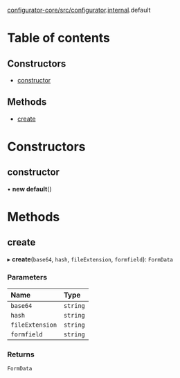 [configurator-core/src/configurator](../modules/configurator_core_src_configurator.md).[internal](../modules/configurator_core_src_configurator._internal_.md).default

# Table of contents

## Constructors

- [constructor](configurator_core_src_configurator._internal_.default-2.md#constructor)

## Methods

- [create](configurator_core_src_configurator._internal_.default-2.md#create)

# Constructors

## constructor

• **new default**()

# Methods

## create

▸ **create**(`base64`, `hash`, `fileExtension`, `formfield`): `FormData`

### Parameters

| Name | Type |
| :------ | :------ |
| `base64` | `string` |
| `hash` | `string` |
| `fileExtension` | `string` |
| `formfield` | `string` |

### Returns

`FormData`
